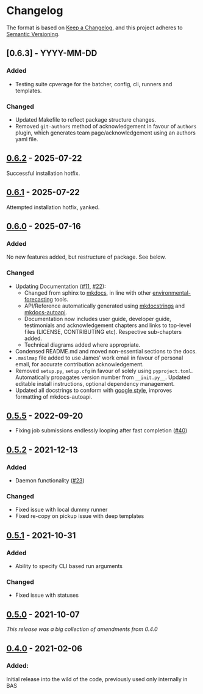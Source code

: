 # Changelog

The format is based on [Keep a Changelog](https://keepachangelog.com/en/1.0.0/),
and this project adheres to [Semantic Versioning](https://semver.org/spec/v2.0.0.html).

## [0.6.3] - YYYY-MM-DD

### Added
* Testing suite cpverage for the batcher, config, cli, runners and templates.

### Changed
* Updated Makefile to reflect package structure changes.
* Removed `git-authors` method of acknowledgement in favour of `authors` plugin, which generates team page/acknowledgement using an authors yaml file.


## [0.6.2] - 2025-07-22

Successful installation hotfix.

## [0.6.1] - 2025-07-22

Attempted installation hotfix, yanked.

## [0.6.0] - 2025-07-16

### Added

No new features added, but restructure of package. See below.

### Changed

* Updating Documentation ([#11](https://github.com/environmental-forecasting/model-ensembler/issues/11), [#22](https://github.com/environmental-forecasting/model-ensembler/issues/22)):
    * Changed from sphinx to [mkdocs](https://www.mkdocs.org/), in line with other [environmental-forecasting](https://github.com/environmental-forecasting) tools.
    * API/Reference automatically generated using [mkdocstrings](https://mkdocstrings.github.io/) and [mkdocs-autoapi](https://mkdocs-autoapi.readthedocs.io/en/latest/).
    * Documentation now includes user guide, developer guide, testimonials and acknowledgement chapters and links to top-level files (LICENSE, CONTRIBUTING etc). Respective sub-chapters added.
    * Technical diagrams added where appropriate.
* Condensed README.md and moved non-essential sections to the docs.
* `.mailmap` file added to use James' work email in favour of personal email, for accurate contribution acknowledgement.
* Removed `setup.py`, `setup.cfg` in favour of solely using `pyproject.toml`. Automatically propagates version number from `__init.py__`. Updated editable install instructions, optional dependency management.
* Updated all docstrings to conform with [google style](https://mkdocstrings.github.io/python/usage/configuration/docstrings/), improves formatting of mkdocs-autoapi. 

## [0.5.5] - 2022-09-20

* Fixing job submissions endlessly looping after fast completion ([#40](https://github.com/environmental-forecasting/model-ensembler/issues/40))

## [0.5.2] - 2021-12-13

### Added

* Daemon functionality ([#23](https://github.com/environmental-forecasting/model-ensembler/issues/23))

### Changed

* Fixed issue with local dummy runner
* Fixed re-copy on pickup issue with deep templates

## [0.5.1] - 2021-10-31

### Added

* Ability to specify CLI based run arguments

### Changed

* Fixed issue with statuses

## [0.5.0] - 2021-10-07

_This release was a big collection of amendments from 0.4.0_

## [0.4.0] - 2021-02-06

### Added:

Initial release into the wild of the code, previously used only internally in BAS

[0.6.2]: https://github.com/environmental-forecasting/model-ensembler/releases/tag/v0.6.2
[0.6.1]: https://github.com/environmental-forecasting/model-ensembler/releases/tag/v0.6.1
[0.6.0]: https://github.com/environmental-forecasting/model-ensembler/releases/tag/v0.6.0
[0.5.5]: https://github.com/environmental-forecasting/model-ensembler/releases/tag/v0.5.5
[0.5.2]: https://github.com/environmental-forecasting/model-ensembler/releases/tag/v0.5.2
[0.5.1]: https://github.com/environmental-forecasting/model-ensembler/releases/tag/v0.5.1 
[0.5.0]: https://github.com/environmental-forecasting/model-ensembler/releases/tag/v0.5.0
[0.4.0]: https://github.com/JimCircadian/model-ensembler/releases/tag/v0.4.0
